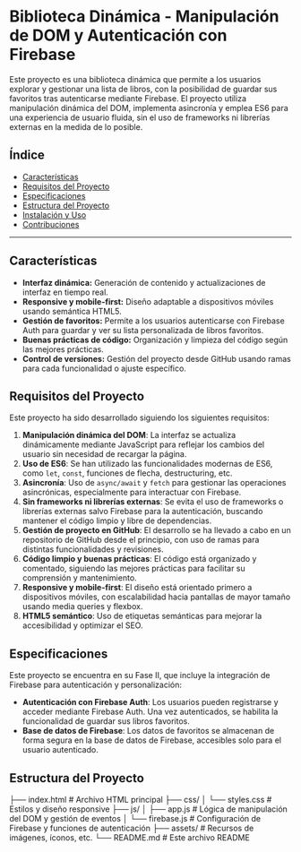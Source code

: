 # Biblioteca Dinámica - Manipulación de DOM y Autenticación con Firebase

Este proyecto es una biblioteca dinámica que permite a los usuarios explorar y gestionar una lista de libros, con la posibilidad de guardar sus favoritos tras autenticarse mediante Firebase. El proyecto utiliza manipulación dinámica del DOM, implementa asincronía y emplea ES6 para una experiencia de usuario fluida, sin el uso de frameworks ni librerías externas en la medida de lo posible. 

## Índice
- [Características](#características)
- [Requisitos del Proyecto](#requisitos-del-proyecto)
- [Especificaciones](#especificaciones)
- [Estructura del Proyecto](#estructura-del-proyecto)
- [Instalación y Uso](#instalación-y-uso)
- [Contribuciones](#contribuciones)

---

## Características
- **Interfaz dinámica:** Generación de contenido y actualizaciones de interfaz en tiempo real.
- **Responsive y mobile-first:** Diseño adaptable a dispositivos móviles usando semántica HTML5.
- **Gestión de favoritos:** Permite a los usuarios autenticarse con Firebase Auth para guardar y ver su lista personalizada de libros favoritos.
- **Buenas prácticas de código:** Organización y limpieza del código según las mejores prácticas.
- **Control de versiones:** Gestión del proyecto desde GitHub usando ramas para cada funcionalidad o ajuste específico.

## Requisitos del Proyecto
Este proyecto ha sido desarrollado siguiendo los siguientes requisitos:

1. **Manipulación dinámica del DOM**: La interfaz se actualiza dinámicamente mediante JavaScript para reflejar los cambios del usuario sin necesidad de recargar la página.
2. **Uso de ES6**: Se han utilizado las funcionalidades modernas de ES6, como `let`, `const`, funciones de flecha, destructuring, etc.
3. **Asincronía**: Uso de `async/await` y `fetch` para gestionar las operaciones asincrónicas, especialmente para interactuar con Firebase.
4. **Sin frameworks ni librerías externas**: Se evita el uso de frameworks o librerías externas salvo Firebase para la autenticación, buscando mantener el código limpio y libre de dependencias.
5. **Gestión de proyecto en GitHub**: El desarrollo se ha llevado a cabo en un repositorio de GitHub desde el principio, con uso de ramas para distintas funcionalidades y revisiones.
6. **Código limpio y buenas prácticas**: El código está organizado y comentado, siguiendo las mejores prácticas para facilitar su comprensión y mantenimiento.
7. **Responsive y mobile-first**: El diseño está orientado primero a dispositivos móviles, con escalabilidad hacia pantallas de mayor tamaño usando media queries y flexbox.
8. **HTML5 semántico**: Uso de etiquetas semánticas para mejorar la accesibilidad y optimizar el SEO.

## Especificaciones
Este proyecto se encuentra en su Fase II, que incluye la integración de Firebase para autenticación y personalización:

- **Autenticación con Firebase Auth**: Los usuarios pueden registrarse y acceder mediante Firebase Auth. Una vez autenticados, se habilita la funcionalidad de guardar sus libros favoritos.
- **Base de datos de Firebase**: Los datos de favoritos se almacenan de forma segura en la base de datos de Firebase, accesibles solo para el usuario autenticado.

## Estructura del Proyecto
├── index.html         # Archivo HTML principal
├── css/
│   └── styles.css     # Estilos y diseño responsive
├── js/
│   ├── app.js         # Lógica de manipulación del DOM y gestión de eventos
│   └── firebase.js    # Configuración de Firebase y funciones de autenticación
├── assets/            # Recursos de imágenes, íconos, etc.
└── README.md          # Este archivo README


